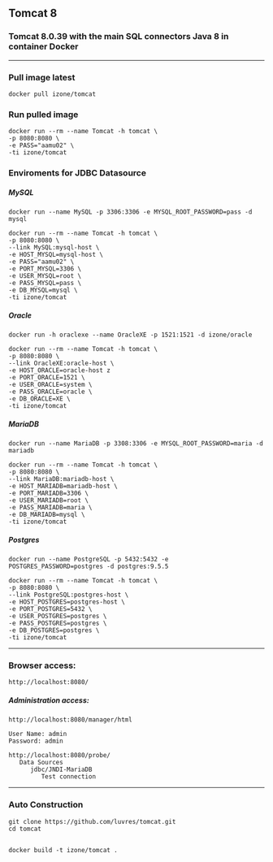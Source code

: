## Tomcat 8
### Tomcat 8.0.39 with the main SQL connectors Java 8 in container Docker
-----
### Pull image latest
```
docker pull izone/tomcat
```
### Run pulled image
```
docker run --rm --name Tomcat -h tomcat \
-p 8080:8080 \
-e PASS="aamu02" \
-ti izone/tomcat
```
### Enviroments for JDBC Datasource
##### MySQL
```
docker run --name MySQL -p 3306:3306 -e MYSQL_ROOT_PASSWORD=pass -d mysql

docker run --rm --name Tomcat -h tomcat \
-p 8080:8080 \
--link MySQL:mysql-host \
-e HOST_MYSQL=mysql-host \
-e PASS="aamu02" \
-e PORT_MYSQL=3306 \
-e USER_MYSQL=root \
-e PASS_MYSQL=pass \
-e DB_MYSQL=mysql \
-ti izone/tomcat
```
##### Oracle
```
docker run -h oraclexe --name OracleXE -p 1521:1521 -d izone/oracle

docker run --rm --name Tomcat -h tomcat \
-p 8080:8080 \
--link OracleXE:oracle-host \
-e HOST_ORACLE=oracle-host z
-e PORT_ORACLE=1521 \
-e USER_ORACLE=system \
-e PASS_ORACLE=oracle \
-e DB_ORACLE=XE \
-ti izone/tomcat
```
##### MariaDB
```
docker run --name MariaDB -p 3308:3306 -e MYSQL_ROOT_PASSWORD=maria -d mariadb

docker run --rm --name Tomcat -h tomcat \
-p 8080:8080 \
--link MariaDB:mariadb-host \
-e HOST_MARIADB=mariadb-host \
-e PORT_MARIADB=3306 \
-e USER_MARIADB=root \
-e PASS_MARIADB=maria \
-e DB_MARIADB=mysql \
-ti izone/tomcat
```
##### Postgres
```
docker run --name PostgreSQL -p 5432:5432 -e POSTGRES_PASSWORD=postgres -d postgres:9.5.5

docker run --rm --name Tomcat -h tomcat \
-p 8080:8080 \
--link PostgreSQL:postgres-host \
-e HOST_POSTGRES=postgres-host \
-e PORT_POSTGRES=5432 \
-e USER_POSTGRES=postgres \
-e PASS_POSTGRES=postgres \
-e DB_POSTGRES=postgres \
-ti izone/tomcat
```
-----
### Browser access:
```
http://localhost:8080/
```
##### Administration access:
```
http://localhost:8080/manager/html

User Name: admin
Password: admin

http://localhost:8080/probe/
   Data Sources
      jdbc/JNDI-MariaDB
         Test connection
```
-----
### Auto Construction
```
git clone https://github.com/luvres/tomcat.git
cd tomcat


docker build -t izone/tomcat .
```

